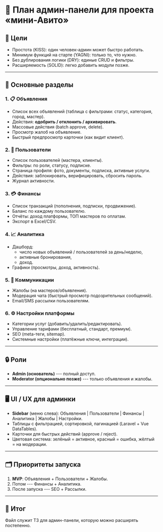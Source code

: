 # 📑 План админ-панели для проекта «мини-Авито»

## 🎯 Цели

-   Простота (KISS): один человек-админ может быстро работать.
-   Минимум функций на старте (YAGNI): только то, что нужно.
-   Без дублирования логики (DRY): единые CRUD и фильтры.
-   Расширяемость (SOLID): легко добавить модули позже.

------------------------------------------------------------------------

## 🔑 Основные разделы

### 1. 📋 Объявления

-   Список всех объявлений (таблица с фильтрами: статус, категория,
    город, мастер).
-   Действия: **одобрить / отклонить / архивировать**.
-   Массовые действия (batch approve, delete).
-   Просмотр жалоб на объявление.
-   Быстрый предпросмотр карточки (как видит клиент).

### 2. 👤 Пользователи

-   Список пользователей (мастера, клиенты).
-   Фильтры: по роли, статусу, подписке.
-   Страница профиля: фото, документы, подписка, активные услуги.
-   Действия: заблокировать, верифицировать, сбросить пароль.
-   Журнал активности.

### 3. 💳 Финансы

-   Список транзакций (пополнения, подписки, продвижение).
-   Баланс по каждому пользователю.
-   Отчёты: доход платформы, ТОП мастеров по оплатам.
-   Экспорт в Excel/CSV.

### 4. 📈 Аналитика

-   Дашборд:
    -   число новых объявлений / пользователей за день/неделю,
    -   активные бронирования,
    -   доход.
-   Графики (просмотры, доход, активность).

### 5. 💬 Коммуникации

-   Жалобы (на мастеров/объявления).
-   Модерация чата (быстрый просмотр подозрительных сообщений).
-   Email/SMS рассылки пользователям.

### 6. ⚙️ Настройки платформы

-   Категории услуг (добавить/удалить/редактировать).
-   Управление тарифами (бесплатный, стандарт, премиум).
-   SEO (meta-теги, sitemap).
-   Системные настройки (платёжные ключи, интеграции).

------------------------------------------------------------------------

## 🔒 Роли

-   **Admin (основатель)** --- полный доступ.
-   **Moderator (опционально позже)** --- только объявления и жалобы.

------------------------------------------------------------------------

## 🖥️ UI / UX для админки

-   **Sidebar** (меню слева): Объявления \| Пользователи \| Финансы \|
    Аналитика \| Жалобы \| Настройки.
-   Таблицы с фильтрацией, сортировкой, пагинацией (Laravel + Vue
    DataTables).
-   Карточки для быстрых действий (approve / reject).
-   Цветовая система: зелёный = активное, красный = ошибка, жёлтый = на
    модерации.

------------------------------------------------------------------------

## 🗂️ Приоритеты запуска

1.  **MVP**: Объявления + Пользователи + Жалобы.
2.  Потом --- Финансы + Аналитика.
3.  После запуска --- SEO + Рассылки.

------------------------------------------------------------------------

## 📌 Итог

Файл служит ТЗ для админ-панели, которую можно расширять постепенно.
